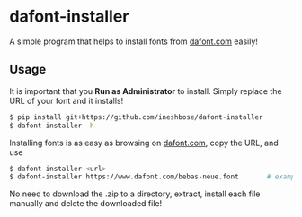 # dafont-installer
A simple program that helps to install fonts from [dafont.com](https://www.dafont.com/) easily!

## Usage
It is important that you **Run as Administrator** to install. Simply replace the URL of your font and it installs!
```sh
$ pip install git+https://github.com/ineshbose/dafont-installer
$ dafont-installer -h
```
Installing fonts is as easy as browsing on [dafont.com](https://www.dafont.com/), copy the URL, and use
```sh
$ dafont-installer <url>
$ dafont-installer https://www.dafont.com/bebas-neue.font       # example
```
No need to download the .zip to a directory, extract, install each file manually and delete the downloaded file!